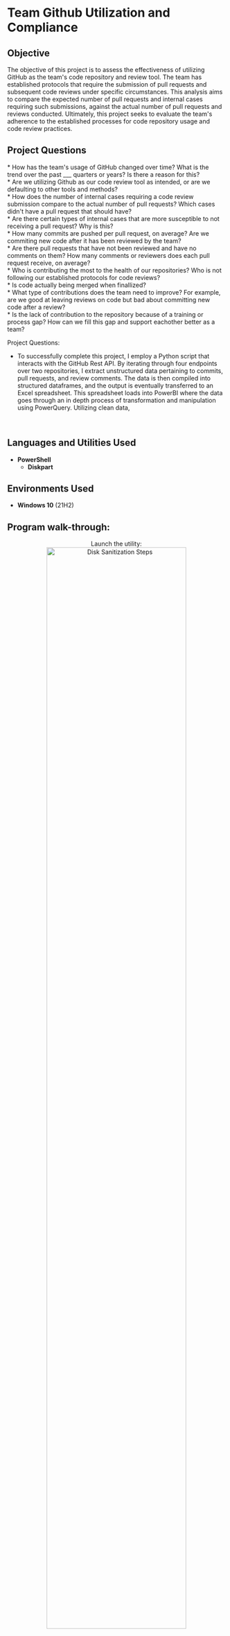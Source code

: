 <h1>Team Github Utilization and Compliance</h1>

<h2>Objective</h2>
The objective of this project is to assess the effectiveness of utilizing GitHub as the team's code repository and review tool.  The team has established protocols that require the submission of pull requests and subsequent code reviews under specific circumstances.  This analysis aims to compare the expected number of pull requests and internal cases requiring such submissions, against the actual number of pull requests and reviews conducted.  Ultimately, this project seeks to evaluate the team's adherence to the established processes for code repository usage and code review practices.

<h2>Project Questions</h2>
* How has the team's usage of GitHub changed over time?  What is the trend over the past ___ quarters or years? Is there a reason for this? <br>
* Are we utilizing Github as our code review tool as intended, or are we defaulting to other tools and methods? <br>
* How does the number of internal cases requiring a code review submission compare to the actual number of pull requests? Which cases didn't have a pull request that should have? <br>
* Are there certain types of internal cases that are more susceptible to not receiving a pull request?  Why is this? <br> 
* How many commits are pushed per pull request, on average? Are we commiting new code after it has been reviewed by the team? <br>
* Are there pull requests that have not been reviewed and have no comments on them?  How many comments or reviewers does each pull request receive, on average? <br>
* Who is contributing the most to the health of our repositories?  Who is not following our established protocols for code reviews? <br>
* Is code actually being merged when finallized? <br>    
* What type of contributions does the team need to improve? For example, are we good at leaving reviews on code but bad about committing new code after a review? <br>
* Is the lack of contribution to the repository because of a training or process gap?  How can we fill this gap and support eachother better as a team? <br>
     

Project Questions:
  -  To successfully complete this project, I employ a Python script that interacts with the GitHub Rest API.  By iterating through four endpoints over two repositories, I extract unstructured data pertaining to commits, pull requests, and review comments.  The data is then compiled into structured dataframes, and the output is eventually transferred to an Excel spreadsheet.  This spreadsheet loads into PowerBI where the data goes through an in depth process of transformation and manipulation using PowerQuery.  Utilizing clean data, 
<br />


<h2>Languages and Utilities Used</h2>

- <b>PowerShell</b> 
  - <b>Diskpart</b>

<h2>Environments Used </h2>

- <b>Windows 10</b> (21H2)

<h2>Program walk-through:</h2>

<p align="center">
Launch the utility: <br/>
<img src="https://i.imgur.com/62TgaWL.png" height="80%" width="80%" alt="Disk Sanitization Steps"/>
<br />
<br />
Select the disk:  <br/>
<img src="https://i.imgur.com/tcTyMUE.png" height="80%" width="80%" alt="Disk Sanitization Steps"/>
<br />
<br />
Enter the number of passes: <br/>
<img src="https://i.imgur.com/nCIbXbg.png" height="80%" width="80%" alt="Disk Sanitization Steps"/>
<br />
<br />
Confirm your selection:  <br/>
<img src="https://i.imgur.com/cdFHBiU.png" height="80%" width="80%" alt="Disk Sanitization Steps"/>
<br />
<br />
Wait for process to complete (may take some time):  <br/>
<img src="https://i.imgur.com/JL945Ga.png" height="80%" width="80%" alt="Disk Sanitization Steps"/>
<br />
<br />
Sanitization complete:  <br/>
<img src="https://i.imgur.com/K71yaM2.png" height="80%" width="80%" alt="Disk Sanitization Steps"/>
<br />
<br />
Observe the wiped disk:  <br/>
<img src="https://i.imgur.com/AeZkvFQ.png" height="80%" width="80%" alt="Disk Sanitization Steps"/>
</p>

<!--
 ```diff
- text in red
+ text in green
! text in orange
# text in gray
@@ text in purple (and bold)@@
```
--!>
